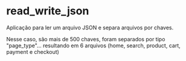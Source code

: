 # read_write_json
Aplicação para ler um arquivo JSON e separa arquivos por chaves.

Nesse caso, são mais de 500 chaves, foram separados por tipo "page_type"...
resultando em 6 arquivos (home, search, product, cart, payment e checkout)
